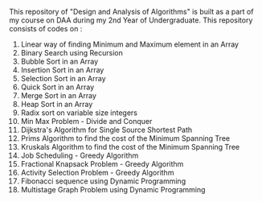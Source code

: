 This repository of "Design and Analysis of Algorithms" is built as a part of my course on DAA during my 2nd Year of Undergraduate.
This repository consists of codes on :<br>

1. Linear way of finding Minimum and Maximum element in an Array<br>
2. Binary Search using Recursion<br>
3. Bubble Sort in an Array<br>
4. Insertion Sort in an Array<br>
5. Selection Sort in an Array<br>
6. Quick Sort in an Array<br>
7. Merge Sort in an Array<br>
8. Heap Sort in an Array<br>
9. Radix sort on variable size integers<br>
10. Min Max Problem - Divide and Conquer<br>
11. Dijkstra's Algorithm for Single Source Shortest Path<br>
12. Prims Algorithm to find the cost of the Minimum Spanning Tree<br>
13. Kruskals Algorithm to find the cost of the Minimum Spanning Tree<br>
14. Job Scheduling - Greedy Algorithm<br>
15. Fractional Knapsack Problem - Greedy Algorithm<br>
16. Activity Selection Problem - Greedy Algorithm<br>
17. Fibonacci sequence using Dynamic Programming<br>
18. Multistage Graph Problem using Dynamic Programming<br>
